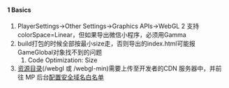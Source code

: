 

#### 1 Basics

1. PlayerSettings→Other Settings→Graphics APIs→WebGL 2 支持colorSpace=Linear，但如果导出微信小程序，必须用Gamma
2. build打包的时候全部按最小size走，否则导出的index.html可能报GameGlobal对象找不到的问题
   1. Code Optimization: Size
3. [资源目录](https://github.com/wechat-miniprogram/minigame-unity-webgl-transform/blob/main/Design/Guide.md#%E8%B5%84%E6%BA%90%E6%9C%8D%E5%8A%A1%E5%99%A8%E9%83%A8%E7%BD%B2%E9%85%8D%E7%BD%AE)(/webgl 或 /webgl-min)需要上传至开发者的CDN 服务器中，并前往 MP 后台[配置安全域名白名单](https://mp.weixin.qq.com/wxamp/devprofile/get_profile?token=294389733&lang=zh_CN)


